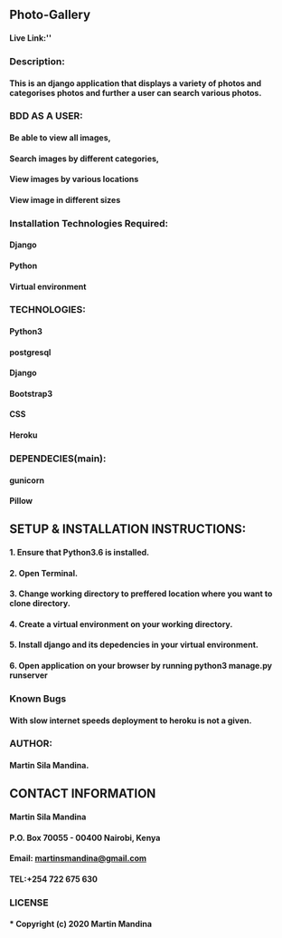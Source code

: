 ## Photo-Gallery
#### Live Link:''
### Description:
#### This is an django application that displays a variety of photos and categorises photos and further a user can search various photos.
### BDD AS A USER:
#### Be able to view all images,
#### Search images by different categories,
#### View images by various locations
#### View image in different sizes
### Installation Technologies Required:
#### Django
#### Python
#### Virtual environment
### TECHNOLOGIES:
#### Python3
#### postgresql
#### Django
#### Bootstrap3
#### CSS
#### Heroku
### DEPENDECIES(main):
#### gunicorn
#### Pillow
## SETUP & INSTALLATION INSTRUCTIONS:
#### 1. Ensure that Python3.6 is installed.
#### 2. Open Terminal.
#### 3. Change working directory to preffered location where you want to clone directory.
#### 4. Create a virtual environment on your working directory.
#### 5. Install django and its depedencies in your virtual environment.
#### 6. Open application on your browser by running python3 manage.py runserver
### Known Bugs
#### With slow internet speeds deployment to heroku is not a given.
### AUTHOR:
#### Martin Sila Mandina.
## CONTACT INFORMATION
#### Martin Sila Mandina
#### P.O. Box 70055 - 00400 Nairobi, Kenya
#### Email: martinsmandina@gmail.com
#### TEL:+254 722 675 630
### LICENSE
#### * Copyright (c) 2020 **Martin Mandina**

